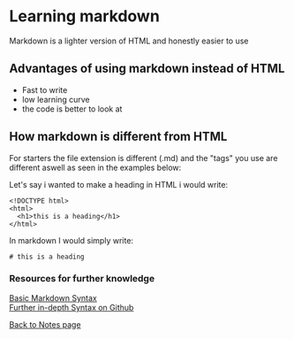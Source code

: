 # Learning markdown

Markdown is a lighter version of HTML and honestly easier to use

## Advantages of using markdown instead of HTML
- Fast to write
- low learning curve
- the code is better to look at

## How markdown is different from HTML
For starters the file extension is different (.md) and the "tags" you use are different aswell as seen in the examples below:

Let's say i wanted to make a heading in HTML i would write:

```
<!DOCTYPE html>
<html>
  <h1>this is a heading</h1>
</html>
```

In markdown I would simply write:

```
# this is a heading
```

### Resources for further knowledge
[Basic Markdown Syntax](https://www.markdownguide.org/basic-syntax/)<br>
[Further in-depth Syntax on Github](https://docs.github.com/en/get-started/writing-on-github/getting-started-with-writing-and-formatting-on-github/basic-writing-and-formatting-syntax)

[Back to Notes page](https://vadengrey.github.io/reading-notes/Notesource)
